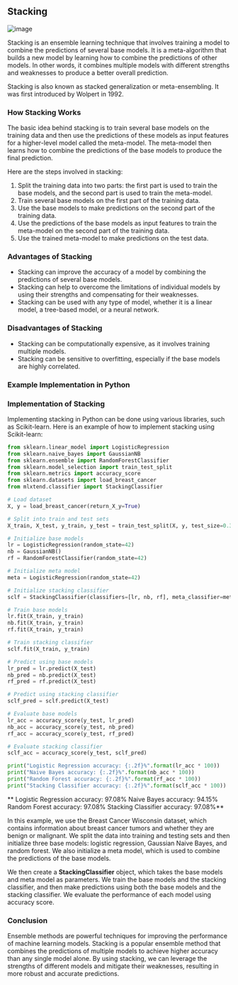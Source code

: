 ## Stacking
![image](https://github.com/fatihilhan42/Data_Science_Journey/assets/63750425/277e49dc-966b-4efb-9e1e-cc5856249f8d)

Stacking is an ensemble learning technique that involves training a model to combine the predictions of several base models. It is a meta-algorithm that builds a new model by learning how to combine the predictions of other models. In other words, it combines multiple models with different strengths and weaknesses to produce a better overall prediction.

Stacking is also known as stacked generalization or meta-ensembling. It was first introduced by Wolpert in 1992.

### How Stacking Works
The basic idea behind stacking is to train several base models on the training data and then use the predictions of these models as input features for a higher-level model called the meta-model. The meta-model then learns how to combine the predictions of the base models to produce the final prediction.

Here are the steps involved in stacking:

1. Split the training data into two parts: the first part is used to train the base models, and the second part is used to train the meta-model.
2. Train several base models on the first part of the training data.
3. Use the base models to make predictions on the second part of the training data.
4. Use the predictions of the base models as input features to train the meta-model on the second part of the training data.
5. Use the trained meta-model to make predictions on the test data.

### Advantages of Stacking

- Stacking can improve the accuracy of a model by combining the predictions of several base models.
- Stacking can help to overcome the limitations of individual models by using their strengths and compensating for their weaknesses.
- Stacking can be used with any type of model, whether it is a linear model, a tree-based model, or a neural network.

### Disadvantages of Stacking

- Stacking can be computationally expensive, as it involves training multiple models.
- Stacking can be sensitive to overfitting, especially if the base models are highly correlated.

### Example Implementation in Python

### Implementation of Stacking
Implementing stacking in Python can be done using various libraries, such as Scikit-learn. Here is an example of how to implement stacking using Scikit-learn:

```python
from sklearn.linear_model import LogisticRegression
from sklearn.naive_bayes import GaussianNB
from sklearn.ensemble import RandomForestClassifier
from sklearn.model_selection import train_test_split
from sklearn.metrics import accuracy_score
from sklearn.datasets import load_breast_cancer
from mlxtend.classifier import StackingClassifier

# Load dataset
X, y = load_breast_cancer(return_X_y=True)

# Split into train and test sets
X_train, X_test, y_train, y_test = train_test_split(X, y, test_size=0.3, random_state=42)

# Initialize base models
lr = LogisticRegression(random_state=42)
nb = GaussianNB()
rf = RandomForestClassifier(random_state=42)

# Initialize meta model
meta = LogisticRegression(random_state=42)

# Initialize stacking classifier
sclf = StackingClassifier(classifiers=[lr, nb, rf], meta_classifier=meta)

# Train base models
lr.fit(X_train, y_train)
nb.fit(X_train, y_train)
rf.fit(X_train, y_train)

# Train stacking classifier
sclf.fit(X_train, y_train)

# Predict using base models
lr_pred = lr.predict(X_test)
nb_pred = nb.predict(X_test)
rf_pred = rf.predict(X_test)

# Predict using stacking classifier
sclf_pred = sclf.predict(X_test)

# Evaluate base models
lr_acc = accuracy_score(y_test, lr_pred)
nb_acc = accuracy_score(y_test, nb_pred)
rf_acc = accuracy_score(y_test, rf_pred)

# Evaluate stacking classifier
sclf_acc = accuracy_score(y_test, sclf_pred)

print("Logistic Regression accuracy: {:.2f}%".format(lr_acc * 100))
print("Naive Bayes accuracy: {:.2f}%".format(nb_acc * 100))
print("Random Forest accuracy: {:.2f}%".format(rf_acc * 100))
print("Stacking Classifier accuracy: {:.2f}%".format(sclf_acc * 100))


```
**
Logistic Regression accuracy: 97.08%
Naive Bayes accuracy: 94.15%
Random Forest accuracy: 97.08%
Stacking Classifier accuracy: 97.08%**

In this example, we use the Breast Cancer Wisconsin dataset, which contains information about breast cancer tumors and whether they are benign or malignant. We split the data into training and testing sets and then initialize three base models: logistic regression, Gaussian Naive Bayes, and random forest. We also initialize a meta model, which is used to combine the predictions of the base models.

We then create a **StackingClassifier** object, which takes the base models and meta model as parameters. We train the base models and the stacking classifier, and then make predictions using both the base models and the stacking classifier. We evaluate the performance of each model using accuracy score.

### Conclusion
Ensemble methods are powerful techniques for improving the performance of machine learning models. Stacking is a popular ensemble method that combines the predictions of multiple models to achieve higher accuracy than any single model alone. By using stacking, we can leverage the strengths of different models and mitigate their weaknesses, resulting in more robust and accurate predictions.
